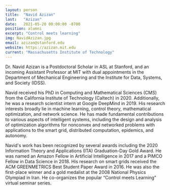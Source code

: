 ```yaml
---
layout: person
title:  "Navid Azizan"
last:   "Azizan"
date:   2021-05-20 00:00:00 -0700
position: alumni
excerpt: "Control meets learning"
img: NavidAzizan.jpg
email: azizan@stanford.edu
website: https://azizan.mit.edu
current: "Massachusetts Institute of Technology"
---
```


Dr. Navid Azizan is a Postdoctoral Scholar in ASL at Stanford, and an incoming Assistant Professor at MIT with dual appointments in the Department of Mechanical Engineering and the Institute for Data, Systems, and Society (IDSS). 

Navid received his PhD in Computing and Mathematical Sciences (CMS) from the California Institute of Technology (Caltech) in 2020. Additionally, he was a research scientist intern at Google DeepMind in 2019. His research interests broadly lie in machine learning, control theory, mathematical optimization, and network science. He has made fundamental contributions to various aspects of intelligent systems, including the design and analysis of optimization algorithms for nonconvex and networked problems with applications to the smart grid, distributed computation, epidemics, and autonomy. 

Navid's work has been recognized by several awards including the 2020 Information Theory and Applications (ITA) Graduation-Day Gold Award. He was named an Amazon Fellow in Artificial Intelligence in 2017 and a PIMCO Fellow in Data Science in 2018. His research on smart grids received the ACM GREENMETRICS Best Student Paper Award in 2016. He was also the first-place winner and a gold medalist at the 2008 National Physics Olympiad in Iran. He co-organizes the popular “Control meets Learning” virtual seminar series.
